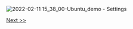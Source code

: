 ![2022-02-11 15_38_00-Ubuntu_demo - Settings](https://user-images.githubusercontent.com/55657279/153583893-5fb33bd9-d260-44da-8ed9-a7e6f2024df5.png)

[Next >>](15.md)
